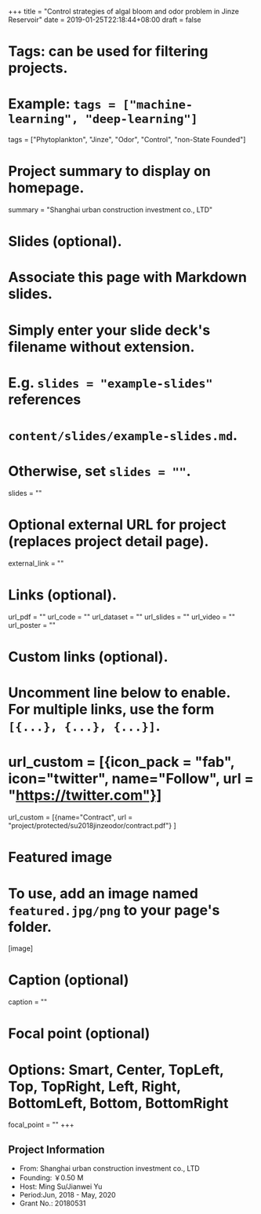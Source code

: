 +++
title = "Control strategies of algal bloom and odor problem in Jinze Reservoir"
date = 2019-01-25T22:18:44+08:00
draft = false

# Tags: can be used for filtering projects.
# Example: `tags = ["machine-learning", "deep-learning"]`
tags = ["Phytoplankton", "Jinze", "Odor", "Control", "non-State Founded"]

# Project summary to display on homepage.
summary = "Shanghai urban construction investment co., LTD"

# Slides (optional).
#   Associate this page with Markdown slides.
#   Simply enter your slide deck's filename without extension.
#   E.g. `slides = "example-slides"` references 
#   `content/slides/example-slides.md`.
#   Otherwise, set `slides = ""`.
slides = ""

# Optional external URL for project (replaces project detail page).
external_link = ""

# Links (optional).
url_pdf = ""
url_code = ""
url_dataset = ""
url_slides = ""
url_video = ""
url_poster = ""

# Custom links (optional).
#   Uncomment line below to enable. For multiple links, use the form `[{...}, {...}, {...}]`.
# url_custom = [{icon_pack = "fab", icon="twitter", name="Follow", url = "https://twitter.com"}]
url_custom = [{name="Contract", url = "project/protected/su2018jinzeodor/contract.pdf"} ]

# Featured image
# To use, add an image named `featured.jpg/png` to your page's folder. 
[image]
  # Caption (optional)
  caption = ""

  # Focal point (optional)
  # Options: Smart, Center, TopLeft, Top, TopRight, Left, Right, BottomLeft, Bottom, BottomRight
  focal_point = ""
+++

## Project Information

- From: Shanghai urban construction investment co., LTD
- Founding: ￥0.50 M
- Host: Ming Su/Jianwei Yu
- Period:Jun, 2018 - May, 2020
- Grant No.: 20180531
